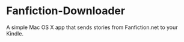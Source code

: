 Fanfiction-Downloader
=====================

A simple Mac OS X app that sends stories from Fanfiction.net to your Kindle.